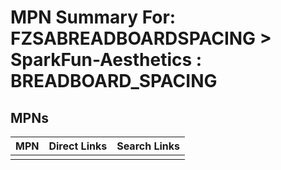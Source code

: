 



# MPN Summary For: FZSABREADBOARDSPACING > SparkFun-Aesthetics : BREADBOARD_SPACING

## MPNs
  

|MPN|Direct Links|Search Links|
| :--- | :--- | :--- |
||||

